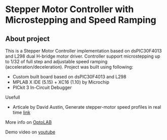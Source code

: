 # Stepper Motor Controller with Microstepping and Speed Ramping
 
## About project

This is a Stepper Motor Controller implementation based on dsPIC30F4013 and L298 dual H-bridge motor driver. Controller support microstepping up to 1/32 of full step and adjustable speed ramping (acceleration/deceleration). Project was built using following: 

- Custom built board based on dsPIC30F4013 and L298
- MPLAB X IDE (5.15) + XC16 (1.10)  by Microchip
- PICkit 3 In-Circuit Debugger

Usefull
- Articale by David Austin, Generate stepper-motor speed profiles in real time [link](https://www.embedded.com/design/mcus-processors-and-socs/4006438/Generate-stepper-motor-speed-profiles-in-real-time)

More info on [OptoLAB]()

Demo video on [youtube](https://www.youtube.com/watch?v=cHoV4GC4NHY)

